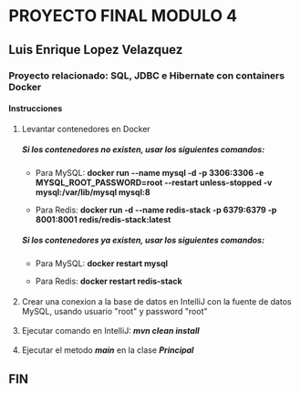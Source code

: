# PROYECTO FINAL MODULO 4

## Luis Enrique Lopez Velazquez

### Proyecto relacionado: SQL, JDBC e Hibernate con containers Docker

#### Instrucciones

<ol>
<li>Levantar contenedores en Docker</li>

##### Si los contenedores no existen, usar los siguientes comandos:
 - Para MySQL:
   **docker run --name mysql -d -p 3306:3306 -e MYSQL_ROOT_PASSWORD=root --restart unless-stopped -v mysql:/var/lib/mysql mysql:8**

- Para Redis:
  **docker run -d --name redis-stack -p 6379:6379 -p 8001:8001 redis/redis-stack:latest**

##### Si los contenedores ya existen, usar los siguientes comandos:
- Para MySQL: 
 **docker restart mysql** 

- Para Redis:
 **docker restart redis-stack**<br>
#### 
<li>Crear una conexion a la base de datos en IntelliJ con la fuente de datos MySQL, usando usuario "root" y password "root"</li><br>


<li>Ejecutar comando en IntelliJ: <em><strong>mvn clean install</strong></em></li><br>

<li>Ejecutar el metodo <em><strong>main</strong></em> en la clase <em><strong>Principal</strong></em> </li>
</ol>

## FIN